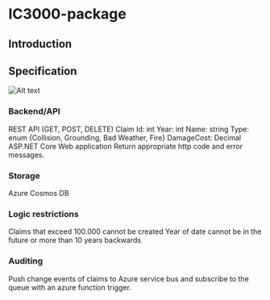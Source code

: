 # IC3000-package
## Introduction

## Specification
![Alt text](img/main_schema.png "Main Schema")
### Backend/API
REST API (GET, POST, DELETE)
Claim
Id: int
Year: int
Name: string
Type: enum {Collision, Grounding, Bad Weather, Fire}
DamageCost: Decimal
ASP.NET Core Web application
Return appropriate http code and error messages.

### Storage
Azure Cosmos DB

### Logic restrictions
Claims that exceed 100.000 cannot be created
Year of date cannot be in the future or more than 10 years backwards

### Auditing
Push change events of claims to Azure service bus and subscribe to the queue with an azure function trigger.
